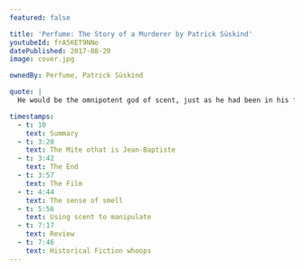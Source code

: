 ```yaml
---
featured: false

title: 'Perfume: The Story of a Murderer by Patrick Süskind'
youtubeId: frA5KET9NNo
datePublished: 2017-08-20
image: cover.jpg

ownedBy: Perfume, Patrick Süskind

quote: |
  He would be the omnipotent god of scent, just as he had been in his fantasies, but this time in the real world and over real people

timestamps:
  - t: 10
    text: Summary
  - t: 3:20
    text: The Mite othat is Jean-Baptiste
  - t: 3:42
    text: The End
  - t: 3:57
    text: The Film
  - t: 4:44
    text: The sense of smell
  - t: 5:56
    text: Using scent to manipulate
  - t: 7:17
    text: Review
  - t: 7:46
    text: Historical Fiction whoops
---
```

